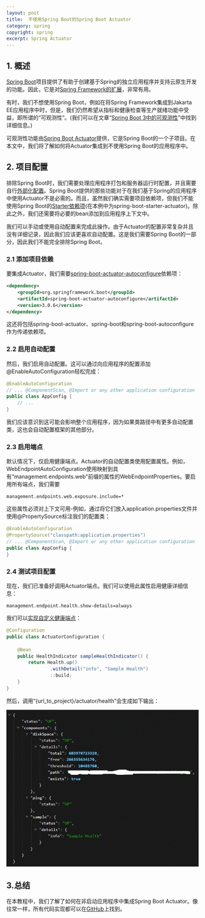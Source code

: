 ```yaml
---
layout: post
title:  不使用Spring Boot的Spring Boot Actuator
category: spring
copyright: spring
excerpt: Spring Actuator
---
```


## 1. 概述

[Spring Boot](https://spring.io/projects/spring-boot)项目提供了有助于创建基于Spring的独立应用程序并支持云原生开发的功能。因此，它是对[Spring Framework的扩展](https://www.baeldung.com/spring-vs-spring-boot)，非常有用。

有时，我们不想使用Spring Boot，例如在将Spring Framework集成到Jakarta EE应用程序中时，但是，我们仍然希望从指标和健康检查等生产就绪功能中受益，即所谓的“可观测性”。(我们可以在文章“[Spring Boot 3中的可观测性](https://www.baeldung.com/spring-boot-3-observability)”中找到详细信息。)

可观测性功能由[Spring Boot Actuator](https://docs.spring.io/spring-boot/docs/current/reference/html/actuator.html)提供，它是Spring Boot的一个子项目。在本文中，我们将了解如何将Actuator集成到不使用Spring Boot的应用程序中。

## 2. 项目配置

排除Spring Boot时，我们需要处理应用程序打包和服务器运行时配置，并且需要自行[外部化配置](https://docs.spring.io/spring-boot/docs/3.0.6/reference/html/features.html#features.external-config)。Spring Boot提供的那些功能对于在我们基于Spring的应用程序中使用Actuator不是必需的。而且，虽然我们确实需要项目依赖项，但我们不能使用Spring Boot的[Starter依赖项](https://www.baeldung.com/spring-boot-starters)(在本例中为spring-boot-starter-actuator)。除此之外，我们还需要将必要的bean添加到应用程序上下文中。

我们可以手动或使用自动配置来完成此操作。由于Actuator的配置非常复杂并且没有详细记录，因此我们应该更喜欢自动配置。这是我们需要Spring Boot的一部分，因此我们不能完全排除Spring Boot。

### 2.1 添加项目依赖

要集成Actuator，我们需要[spring-boot-actuator-autoconfigure](https://mvnrepository.com/artifact/org.springframework.boot/spring-boot-actuator-autoconfigure/3.0.6)依赖项：

```xml
<dependency>
    <groupId>org.springframework.boot</groupId>
    <artifactId>spring-boot-actuator-autoconfigure</artifactId>
    <version>3.0.6</version>
</dependency>
```

这还将包括spring-boot-actuator、spring-boot和spring-boot-autoconfigure作为传递依赖项。

### 2.2 启用自动配置

然后，我们启用自动配置。这可以通过向应用程序的配置添加@EnableAutoConfiguration轻松完成：

```java
@EnableAutoConfiguration
// ... @ComponentScan, @Import or any other application configuration
public class AppConfig {
    // ...
}
```

我们应该意识到这可能会影响整个应用程序，因为如果类路径中有更多自动配置类，这也会自动配置框架的其他部分。

### 2.3 启用端点

默认情况下，仅启用健康端点。Actuator的自动配置类使用配置属性。例如，WebEndpointAutoConfiguration使用映射到具有“management.endpoints.web”前缀的属性的WebEndpointProperties。要启用所有端点，我们需要

```properties
management.endpoints.web.exposure.include=*
```

这些属性必须对上下文可用-例如，通过将它们放入application.properties文件并使用@PropertySource标注我们的配置类：

```java
@EnableAutoConfiguration
@PropertySource("classpath:application.properties")
// ... @ComponentScan, @Import or any other application configuration
public class AppConfig {
}
```

### 2.4 测试项目配置

现在，我们已准备好调用Actuator端点。我们可以使用此属性启用健康详细信息：

```properties
management.endpoint.health.show-details=always
```

我们可以[实现自定义健康端点](https://www.baeldung.com/spring-boot-health-indicators)：

```java
@Configuration
public class ActuatorConfiguration {

    @Bean
    public HealthIndicator sampleHealthIndicator() {
        return Health.up()
                .withDetail("info", "Sample Health")
                ::build;
    }
}
```

然后，调用“{url_to_project}/actuator/health”会生成如下输出：

![](/assets/images/2023/spring/springbootactuatorwithoutspringboot01.png)

## 3.总结

在本教程中，我们了解了如何在非启动应用程序中集成Spring Boot Actuator。像往常一样，所有代码实现都可以在[GitHub](https://github.com/tuyucheng7/taketoday-tutorial4j/tree/master/spring-modules/spring-actuator)上找到。